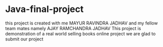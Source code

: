 # Java-final-project
this project is created with me MAYUR RAVINDRA JADHAV and my fellow team mates namely AJAY RAMCHANDRA JADHAV
This project is demonstration of a real world selling books online project we are glad to submit our project 

